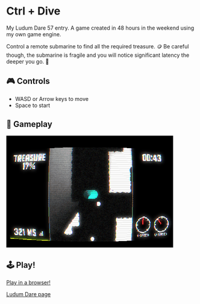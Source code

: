 # Ctrl + Dive 
My Ludum Dare 57 entry. A game created in 48 hours in the weekend using my own game engine.

Control a remote submarine to find all the required treasure. 🪙 Be careful though, the submarine is fragile and you will notice significant latency the deeper you go. 🛜

## 🎮 Controls

- WASD or Arrow keys to move
- Space to start

## 🎥 Gameplay

![Gameplay GIF](https://github.com/thomz12/LD57/blob/main/media/gameplay2.gif)

## 🕹️ Play!
[Play in a browser!](https://thom.zeilstra.dev/LD57/) 

[Ludum Dare page](https://ldjam.com/events/ludum-dare/57/ctrl-dive)
